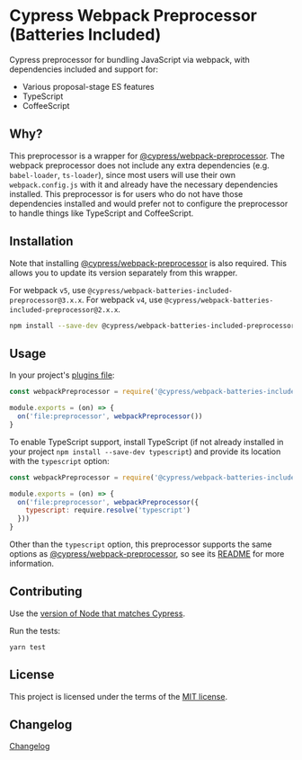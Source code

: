 # Cypress Webpack Preprocessor (Batteries Included)

Cypress preprocessor for bundling JavaScript via webpack, with dependencies included and support for:

- Various proposal-stage ES features
- TypeScript
- CoffeeScript

## Why?

This preprocessor is a wrapper for [@cypress/webpack-preprocessor](https://github.com/cypress-io/cypress/tree/develop/npm/webpack-preprocessor#readme). The webpack preprocessor does not include any extra dependencies (e.g. `babel-loader`, `ts-loader`), since most users will use their own `webpack.config.js` with it and already have the necessary dependencies installed. This preprocessor is for users who do not have those dependencies installed and would prefer not to configure the preprocessor to handle things like TypeScript and CoffeeScript.

## Installation

Note that installing [@cypress/webpack-preprocessor](https://github.com/cypress-io/cypress-webpack-preprocessor) is also required. This allows you to update its version separately from this wrapper.

For webpack `v5`, use `@cypress/webpack-batteries-included-preprocessor@3.x.x`. For webpack `v4`, use `@cypress/webpack-batteries-included-preprocessor@2.x.x`.

```sh
npm install --save-dev @cypress/webpack-batteries-included-preprocessor @cypress/webpack-preprocessor
```

## Usage

In your project's [plugins file](https://on.cypress.io/guides/tooling/plugins-guide.html):

```javascript
const webpackPreprocessor = require('@cypress/webpack-batteries-included-preprocessor')

module.exports = (on) => {
  on('file:preprocessor', webpackPreprocessor())
}
```

To enable TypeScript support, install TypeScript (if not already installed in your project `npm install --save-dev typescript`) and provide its location with the `typescript` option:

```javascript
const webpackPreprocessor = require('@cypress/webpack-batteries-included-preprocessor')

module.exports = (on) => {
  on('file:preprocessor', webpackPreprocessor({
    typescript: require.resolve('typescript')
  }))
}
```

Other than the `typescript` option, this preprocessor supports the same options as [@cypress/webpack-preprocessor](https://github.com/cypress-io/cypress/tree/develop/npm/webpack-preprocessor#readme), so see its [README](https://github.com/cypress-io/cypress/tree/develop/npm/webpack-preprocessor#readme) for more information.

## Contributing

Use the [version of Node that matches Cypress](https://github.com/cypress-io/cypress/blob/develop/.node-version).

Run the tests:

```shell
yarn test
```

## License

This project is licensed under the terms of the [MIT license](/LICENSE.md).

[semantic-image]: https://img.shields.io/badge/%20%20%F0%9F%93%A6%F0%9F%9A%80-semantic--release-e10079.svg
[semantic-url]: https://github.com/semantic-release/semantic-release

## Changelog

[Changelog](./CHANGELOG.md)
